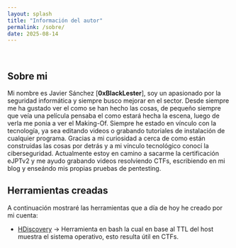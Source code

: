 ```yaml
---
layout: splash
title: "Información del autor"
permalink: /sobre/
date: 2025-08-14
---
```


<br>

## Sobre mi
Mi nombre es Javier Sánchez [**0xBlackLester**], soy un apasionado por la seguridad informática y siempre busco mejorar en el sector.
Desde siempre me ha gustado ver el como se han hecho las cosas, de pequeño siempre que veía una película pensaba el como estará
hecha la escena, luego de verla me ponia a ver el Making-Of. Siempre he estado en vínculo con la tecnología, ya sea editando videos o
grabando tutoriales de instalación de cualquier programa. Gracias a mi curiosidad a cerca de como están construidas las cosas por detrás
y a mi vínculo tecnológico conocí la ciberseguridad. Actualmente estoy en camino a sacarme la certificación eJPTv2 y me ayudo grabando
videos resolviendo CTFs, escribiendo en mi blog y enseándo mis propias pruebas de pentesting.

## Herramientas creadas
A continuación mostraré las herramientas que a día de hoy he creado por mi cuenta:

- [HDiscovery](https://github.com/0xBlackLester/HDiscovery) -> Herramienta en bash la cual en base al TTL del host muestra el sistema operativo, esto resulta útil en CTFs.
